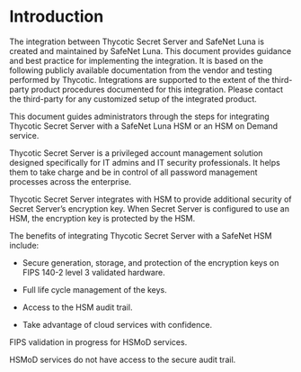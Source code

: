 [title]: # (SafeNet Luna)
[tags]: # (introduction)
[priority]: # (1)
# Introduction

The integration between Thycotic Secret Server and SafeNet Luna is created and maintained by SafeNet Luna. This document provides guidance and best practice for implementing the integration. It is based on the following publicly available documentation from the vendor and testing performed by Thycotic. Integrations are supported to the extent of the third-party product procedures documented for this integration. Please contact the third-party for any customized setup of the integrated product.

This document guides administrators through the steps for integrating Thycotic
Secret Server with a SafeNet Luna HSM or an HSM on Demand service.

Thycotic Secret Server is a privileged account management solution designed
specifically for IT admins and IT security professionals. It helps them to take
charge and be in control of all password management processes across the
enterprise.

Thycotic Secret Server integrates with HSM to provide additional security of
Secret Server’s encryption key. When Secret Server is configured to use an HSM,
the encryption key is protected by the HSM.

The benefits of integrating Thycotic Secret Server with a SafeNet HSM include:

   * Secure generation, storage, and protection of the encryption keys on FIPS
    140-2 level 3 validated hardware.

   * Full life cycle management of the keys.

   * Access to the HSM audit trail.

   * Take advantage of cloud services with confidence.

FIPS validation in progress for HSMoD services.

HSMoD services do not have access to the secure audit trail.

